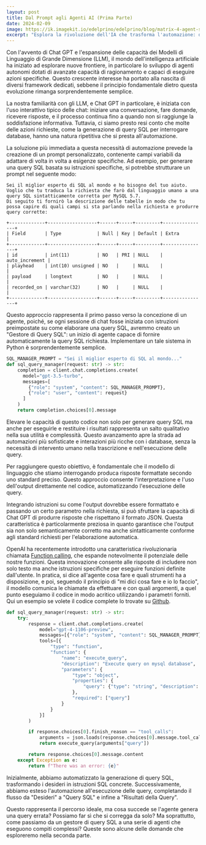 ```yaml
---
layout: post
title: Dal Prompt agli Agenti AI (Prima Parte)
date: 2024-02-09
image: https://ik.imagekit.io/edelprino/edelprino/blog/matrix-4-agent-smith-1024x614_I3h7cAr0P.webp?updatedAt=1707560286932
excerpt: "Esplora la rivoluzione dell'IA che trasforma l'automazione: dal semplice prompt agli agenti AI sofisticati, scopri come la tecnologia sta ridefinendo il nostro approccio ai dati e alla robotica. Quando l'IA incontra i propri errori, inizia la ver..."
---
```

Con l'avvento di Chat GPT e l'espansione delle capacità dei Modelli di Linguaggio di Grande Dimensione (LLM), il mondo dell'intelligenza artificiale ha iniziato ad esplorare nuove frontiere, in particolare lo sviluppo di agenti autonomi dotati di avanzate capacità di ragionamento e capaci di eseguire azioni specifiche. Questo crescente interesse ha portato alla nascita di diversi framework dedicati, sebbene il principio fondamentale dietro questa evoluzione rimanga sorprendentemente semplice.

La nostra familiarità con gli LLM, e Chat GPT in particolare, è iniziata con l'uso interattivo tipico delle chat: iniziare una conversazione, fare domande, ricevere risposte, e il processo continua fino a quando non si raggiunge la soddisfazione informativa. Tuttavia, ci siamo presto resi conto che molte delle azioni richieste, come la generazione di query SQL per interrogare database, hanno una natura ripetitiva che si presta all'automazione.

La soluzione più immediata a questa necessità di automazione prevede la creazione di un prompt personalizzato, contenente campi variabili da adattare di volta in volta a esigenze specifiche. Ad esempio, per generare una query SQL basata su istruzioni specifiche, si potrebbe strutturare un prompt nel seguente modo:

```
Sei il miglior esperto di SQL al mondo e ho bisogno del tuo aiuto.
Voglio che tu traduca la richiesta che farò dal linguaggio umano a una query SQL sintatticamente corretta per MySQL 5.7.
Di seguito ti fornirò la descrizione delle tabelle in modo che tu possa capire di quali campi si sta parlando nella richiesta e produrre query corrette:

+-------------+------------------+------+-----+---------+----------------+
| Field       | Type             | Null | Key | Default | Extra          |
+-------------+------------------+------+-----+---------+----------------+
| id          | int(11)          | NO   | PRI | NULL    | auto_increment |
| playhead    | int(10) unsigned | NO   |     | NULL    |                |
| payload     | longtext         | NO   |     | NULL    |                |
| recorded_on | varchar(32)      | NO   |     | NULL    |                |
+-------------+------------------+------+-----+---------+----------------+
```

Questo approccio rappresenta il primo passo verso la concezione di un agente, poiché, se ogni sessione di chat fosse iniziata con istruzioni preimpostate su come elaborare una query SQL, avremmo creato un "Gestore di Query SQL": un inizio di agente capace di fornire automaticamente la query SQL richiesta. Implementare un tale sistema in Python è sorprendentemente semplice.

```python
SQL_MANAGER_PROMPT = "Sei il miglior esperto di SQL al mondo..."
def sql_query_manager(request: str) -> str:
    completion = client.chat.completions.create(
      model="gpt-3.5-turbo",
      messages=[
        {"role": "system", "content": SQL_MANAGER_PROMPT},
        {"role": "user", "content": request}
      ]
    )
    return completion.choices[0].message
```

Elevare le capacità di questo codice non solo per generare query SQL ma anche per eseguirle e restituire i risultati rappresenta un salto qualitativo nella sua utilità e complessità. Questo avanzamento apre la strada ad automazioni più sofisticate e interazioni più ricche con i database, senza la necessità di intervento umano nella trascrizione e nell'esecuzione delle query.

Per raggiungere questo obiettivo, è fondamentale che il modello di linguaggio che stiamo interrogando produca risposte formattate secondo uno standard preciso. Questo approccio consente l'interpretazione e l'uso dell'output direttamente nel codice, automatizzando l'esecuzione delle query.

Integrando istruzioni su come l'output dovrebbe essere formattato e passando un certo parametro nella richiesta, si può sfruttare la capacità di Chat GPT di produrre risposte che rispettano il formato JSON. Questa caratteristica è particolarmente preziosa in quanto garantisce che l'output sia non solo semanticamente corretto ma anche sintatticamente conforme agli standard richiesti per l'elaborazione automatica.

OpenAI ha recentemente introdotto una caratteristica rivoluzionaria chiamata [Function calling](https://platform.openai.com/docs/guides/function-calling), che espande notevolmente il potenziale delle nostre funzioni. Questa innovazione consente alle risposte di includere non solo testo ma anche istruzioni specifiche per eseguire funzioni definite dall'utente. In pratica, si dice all'agente cosa fare e quali strumenti ha a disposizione, e poi, seguendo il principio di "mi dici cosa fare e io lo faccio", il modello comunica le chiamate da effettuare e con quali argomenti, a quel punto eseguiamo il codice in modo acritico utilizzando i parametri forniti. Qui un esempio se volete il codice complete lo trovate su 
[Github](https://gist.github.com/edelprino/6f8ecd724f09cde0eb19e3fc7f12fa65).

```python
def sql_query_manager(request: str) -> str:
    try:
        response = client.chat.completions.create(
            model="gpt-4-1106-preview",
            messages=[{"role": "system", "content": SQL_MANAGER_PROMPT}, {"role": "user", "content": request}],
            tools=[{
                "type": "function",
                "function": {
                    "name": "execute_query",
                    "description": "Execute query on mysql database",
                    "parameters": {
                        "type": "object",
                        "properties": {
                            "query": {"type": "string", "description": "The query to execute on mysql database"},
                        },
                        "required": ["query"]
                    }
                }
            }]
        )

        if response.choices[0].finish_reason == "tool_calls":
            arguments = json.loads(response.choices[0].message.tool_calls[0].function.arguments)
            return execute_query(arguments["query"])

        return response.choices[0].message.content
    except Exception as e:
        return f"There was an error: {e}"
```

Inizialmente, abbiamo automatizzato la generazione di query SQL, trasformando i desideri in istruzioni SQL concrete. Successivamente, abbiamo esteso l'automazione all'esecuzione delle query, completando il flusso da "Desideri" a "Query SQL" e infine a "Risultati della Query".

Questo rappresenta il percorso ideale, ma cosa succede se l'agente genera una query errata? Possiamo far sì che si corregga da solo? Ma soprattutto, come passiamo da un gestore di query SQL a una serie di agenti che eseguono compiti complessi? Queste sono alcune delle domande che esploreremo nella seconda parte.